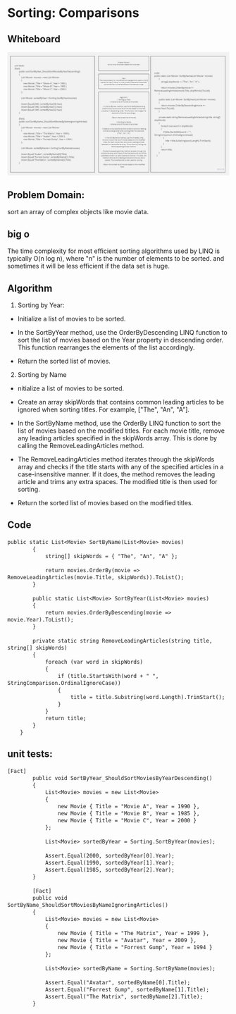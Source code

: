 # Sorting: Comparisons

## Whiteboard 
![Whiteboard](SortingComparisons.jpg)

## Problem Domain:

sort an array of complex objects like movie data.

## big o

The time complexity for most efficient sorting algorithms used by LINQ is typically O(n log n), where "n" is the number of elements to be sorted.
and sometimes it will be less efficient if the data set is huge.

## Algorithm
1. Sorting by Year:
- Initialize a list of movies to be sorted.

- In the SortByYear method, use the OrderByDescending LINQ function to sort the list of movies based on the Year property in descending order. This function rearranges the elements of the list accordingly.

- Return the sorted list of movies.

2. Sorting by Name
- nitialize a list of movies to be sorted.

- Create an array skipWords that contains common leading articles to be ignored when sorting titles. For example, ["The", "An", "A"].

- In the SortByName method, use the OrderBy LINQ function to sort the list of movies based on the modified titles. For each movie title, remove any leading articles specified in the skipWords array. This is done by calling the RemoveLeadingArticles method.

- The RemoveLeadingArticles method iterates through the skipWords array and checks if the title starts with any of the specified articles in a case-insensitive manner. If it does, the method removes the leading article and trims any extra spaces. The modified title is then used for sorting.

- Return the sorted list of movies based on the modified titles.

## Code
```
public static List<Movie> SortByName(List<Movie> movies)
        {
            string[] skipWords = { "The", "An", "A" };

            return movies.OrderBy(movie => RemoveLeadingArticles(movie.Title, skipWords)).ToList();
        }

        public static List<Movie> SortByYear(List<Movie> movies)
        {
            return movies.OrderByDescending(movie => movie.Year).ToList();
        }

        private static string RemoveLeadingArticles(string title, string[] skipWords)
        {
            foreach (var word in skipWords)
            {
                if (title.StartsWith(word + " ", StringComparison.OrdinalIgnoreCase))
                {
                    title = title.Substring(word.Length).TrimStart();
                }
            }
            return title;
        }
    }
```
## unit tests:
```
[Fact]
        public void SortByYear_ShouldSortMoviesByYearDescending()
        {
            List<Movie> movies = new List<Movie>
            {
                new Movie { Title = "Movie A", Year = 1990 },
                new Movie { Title = "Movie B", Year = 1985 },
                new Movie { Title = "Movie C", Year = 2000 }
            };

            List<Movie> sortedByYear = Sorting.SortByYear(movies);

            Assert.Equal(2000, sortedByYear[0].Year);
            Assert.Equal(1990, sortedByYear[1].Year);
            Assert.Equal(1985, sortedByYear[2].Year);
        }

        [Fact]
        public void SortByName_ShouldSortMoviesByNameIgnoringArticles()
        {
            List<Movie> movies = new List<Movie>
            {
                new Movie { Title = "The Matrix", Year = 1999 },
                new Movie { Title = "Avatar", Year = 2009 },
                new Movie { Title = "Forrest Gump", Year = 1994 }
            };

            List<Movie> sortedByName = Sorting.SortByName(movies);

            Assert.Equal("Avatar", sortedByName[0].Title);
            Assert.Equal("Forrest Gump", sortedByName[1].Title);
            Assert.Equal("The Matrix", sortedByName[2].Title);
        }
```